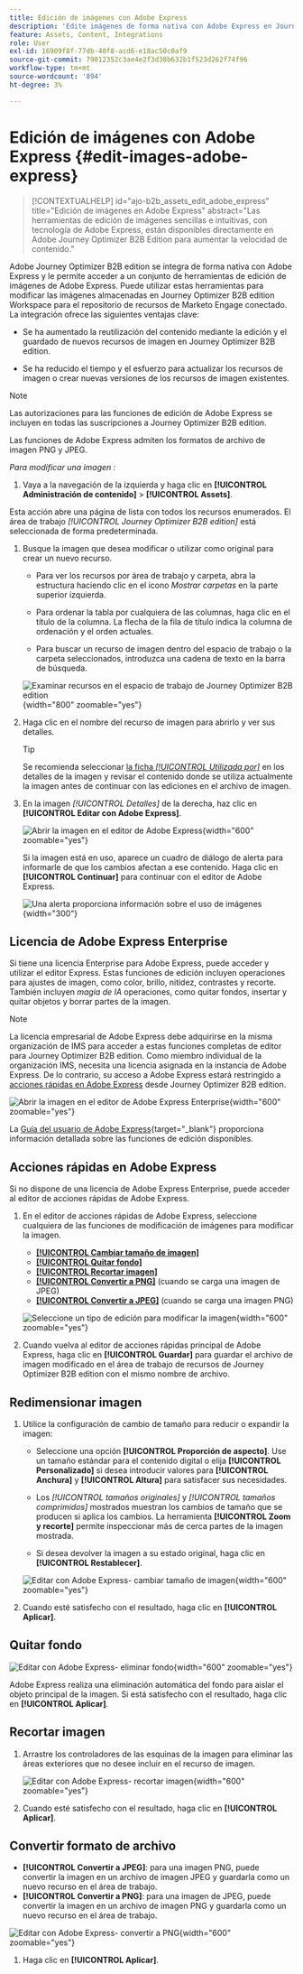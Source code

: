 ```yaml
---
title: Edición de imágenes con Adobe Express
description: 'Edite imágenes de forma nativa con Adobe Express en Journey Optimizer B2B edition: cambie el tamaño, recorte, elimine fondos, convierta formatos y guarde en su espacio de trabajo.'
feature: Assets, Content, Integrations
role: User
exl-id: 16909f8f-77db-40f8-acd6-e18ac50c0af9
source-git-commit: 79012352c3ae4e2f3d38b632b1f523d262f74f96
workflow-type: tm+mt
source-wordcount: '894'
ht-degree: 3%

---
```


# Edición de imágenes con Adobe Express {#edit-images-adobe-express}

>[!CONTEXTUALHELP]
>id="ajo-b2b_assets_edit_adobe_express"
>title="Edición de imágenes en Adobe Express"
>abstract="Las herramientas de edición de imágenes sencillas e intuitivas, con tecnología de Adobe Express, están disponibles directamente en Adobe Journey Optimizer B2B Edition para aumentar la velocidad de contenido."

Adobe Journey Optimizer B2B edition se integra de forma nativa con Adobe Express y le permite acceder a un conjunto de herramientas de edición de imágenes de Adobe Express. Puede utilizar estas herramientas para modificar las imágenes almacenadas en Journey Optimizer B2B edition Workspace para el repositorio de recursos de Marketo Engage conectado. La integración ofrece las siguientes ventajas clave:

* Se ha aumentado la reutilización del contenido mediante la edición y el guardado de nuevos recursos de imagen en Journey Optimizer B2B edition.

* Se ha reducido el tiempo y el esfuerzo para actualizar los recursos de imagen o crear nuevas versiones de los recursos de imagen existentes.

>[!NOTE]
>
>Las autorizaciones para las funciones de edición de Adobe Express se incluyen en todas las suscripciones a Journey Optimizer B2B edition.

Las funciones de Adobe Express admiten los formatos de archivo de imagen PNG y JPEG.

_Para modificar una imagen :_

1. Vaya a la navegación de la izquierda y haga clic en **[!UICONTROL Administración de contenido]** > **[!UICONTROL Assets]**.

Esta acción abre una página de lista con todos los recursos enumerados. El área de trabajo _[!UICONTROL Journey Optimizer B2B edition]_ está seleccionada de forma predeterminada.

1. Busque la imagen que desea modificar o utilizar como original para crear un nuevo recurso.

   * Para ver los recursos por área de trabajo y carpeta, abra la estructura haciendo clic en el icono _Mostrar carpetas_ en la parte superior izquierda.

   * Para ordenar la tabla por cualquiera de las columnas, haga clic en el título de la columna. La flecha de la fila de título indica la columna de ordenación y el orden actuales.

   * Para buscar un recurso de imagen dentro del espacio de trabajo o la carpeta seleccionados, introduzca una cadena de texto en la barra de búsqueda.

   ![Examinar recursos en el espacio de trabajo de Journey Optimizer B2B edition](./assets/assets-native-workspace-filtered.png){width="800" zoomable="yes"}

1. Haga clic en el nombre del recurso de imagen para abrirlo y ver sus detalles.

   >[!TIP]
   >
   >Se recomienda seleccionar [la ficha _[!UICONTROL Utilizada por]_](./marketo-engage-design-studio.md#view-asset-used-by-references) en los detalles de la imagen y revisar el contenido donde se utiliza actualmente la imagen antes de continuar con las ediciones en el archivo de imagen.

1. En la imagen _[!UICONTROL Detalles]_ de la derecha, haz clic en **[!UICONTROL Editar con Adobe Express]**.

   ![Abrir la imagen en el editor de Adobe Express](./assets/assets-edit-adobe-express.png){width="600" zoomable="yes"}

   Si la imagen está en uso, aparece un cuadro de diálogo de alerta para informarle de que los cambios afectan a ese contenido. Haga clic en **[!UICONTROL Continuar]** para continuar con el editor de Adobe Express.

   ![Una alerta proporciona información sobre el uso de imágenes](./assets/assets-edit-adobe-express-usage-alert.png){width="300"}

## Licencia de Adobe Express Enterprise

Si tiene una licencia Enterprise para Adobe Express, puede acceder y utilizar el editor Express. Estas funciones de edición incluyen operaciones para ajustes de imagen, como color, brillo, nitidez, contrastes y recorte. También incluyen _magia de IA_ operaciones, como quitar fondos, insertar y quitar objetos y borrar partes de la imagen.

>[!NOTE]
>
>La licencia empresarial de Adobe Express debe adquirirse en la misma organización de IMS para acceder a estas funciones completas de editor para Journey Optimizer B2B edition. Como miembro individual de la organización IMS, necesita una licencia asignada en la instancia de Adobe Express. De lo contrario, su acceso a Adobe Express estará restringido a [acciones rápidas en Adobe Express](#quick-actions-in-adobe-express) desde Journey Optimizer B2B edition.

![Abrir la imagen en el editor de Adobe Express Enterprise](./assets/assets-edit-adobe-express-enterprise-editor.png){width="600" zoomable="yes"}

La [Guía del usuario de Adobe Express](https://helpx.adobe.com/es/express/web.html){target="_blank"} proporciona información detallada sobre las funciones de edición disponibles.

## Acciones rápidas en Adobe Express

Si no dispone de una licencia de Adobe Express Enterprise, puede acceder al editor de acciones rápidas de Adobe Express.

1. En el editor de acciones rápidas de Adobe Express, seleccione cualquiera de las funciones de modificación de imágenes para modificar la imagen.

   * [**[!UICONTROL Cambiar tamaño de imagen]**](#resize-image)
   * [**[!UICONTROL Quitar fondo]**](#remove-background)
   * [**[!UICONTROL Recortar imagen]**](#crop-image)
   * [**[!UICONTROL Convertir a PNG]**](#convert-file-format) (cuando se carga una imagen de JPEG)
   * [**[!UICONTROL Convertir a JPEG]**](#convert-file-format) (cuando se carga una imagen PNG)

   ![Seleccione un tipo de edición para modificar la imagen](./assets/assets-edit-adobe-express-left-menu.png){width="600" zoomable="yes"}

1. Cuando vuelva al editor de acciones rápidas principal de Adobe Express, haga clic en **[!UICONTROL Guardar]** para guardar el archivo de imagen modificado en el área de trabajo de recursos de Journey Optimizer B2B edition con el mismo nombre de archivo.

## Redimensionar imagen

1. Utilice la configuración de cambio de tamaño para reducir o expandir la imagen:

   * Seleccione una opción **[!UICONTROL Proporción de aspecto]**. Use un tamaño estándar para el contenido digital o elija **[!UICONTROL Personalizado]** si desea introducir valores para **[!UICONTROL Anchura]** y **[!UICONTROL Altura]** para satisfacer sus necesidades.

   * Los _[!UICONTROL tamaños originales]_ y _[!UICONTROL tamaños comprimidos]_ mostrados muestran los cambios de tamaño que se producen si aplica los cambios. La herramienta **[!UICONTROL Zoom y recorte]** permite inspeccionar más de cerca partes de la imagen mostrada.

   * Si desea devolver la imagen a su estado original, haga clic en **[!UICONTROL Restablecer]**.

   ![Editar con Adobe Express- cambiar tamaño de imagen](./assets/assets-edit-adobe-express-resize-image.png){width="600" zoomable="yes"}

1. Cuando esté satisfecho con el resultado, haga clic en **[!UICONTROL Aplicar]**.

## Quitar fondo

![Editar con Adobe Express- eliminar fondo](./assets/assets-edit-adobe-express-remove-background.png){width="600" zoomable="yes"}

Adobe Express realiza una eliminación automática del fondo para aislar el objeto principal de la imagen. Si está satisfecho con el resultado, haga clic en **[!UICONTROL Aplicar]**.

## Recortar imagen

1. Arrastre los controladores de las esquinas de la imagen para eliminar las áreas exteriores que no desee incluir en el recurso de imagen.

   ![Editar con Adobe Express- recortar imagen](./assets/assets-edit-adobe-express-crop-image.png){width="600" zoomable="yes"}

1. Cuando esté satisfecho con el resultado, haga clic en **[!UICONTROL Aplicar]**.

## Convertir formato de archivo

* **[!UICONTROL Convertir a JPEG]**: para una imagen PNG, puede convertir la imagen en un archivo de imagen JPEG y guardarla como un nuevo recurso en el área de trabajo.
* **[!UICONTROL Convertir a PNG]**: para una imagen de JPEG, puede convertir la imagen en un archivo de imagen PNG y guardarla como un nuevo recurso en el área de trabajo.

![Editar con Adobe Express- convertir a PNG](./assets/assets-edit-adobe-express-convert-to-png.png){width="600" zoomable="yes"}

1. Haga clic en **[!UICONTROL Aplicar]**.
